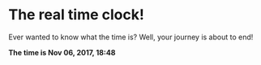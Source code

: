 # The real time clock!

Ever wanted to know what the time is? Well, your journey is about to end!

**The time is Nov 06, 2017, 18:48**